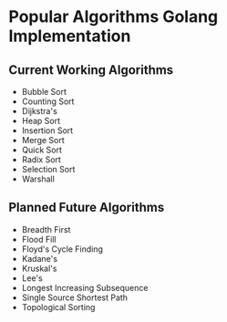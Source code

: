 # Popular Algorithms Golang Implementation

## Current Working Algorithms
- Bubble Sort
- Counting Sort
- Dijkstra's
- Heap Sort
- Insertion Sort
- Merge Sort
- Quick Sort
- Radix Sort
- Selection Sort
- Warshall

## Planned Future Algorithms
- Breadth First
- Flood Fill
- Floyd's Cycle Finding
- Kadane's
- Kruskal's
- Lee's
- Longest Increasing Subsequence
- Single Source Shortest Path
- Topological Sorting
